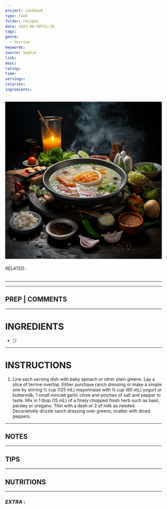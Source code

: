 ```yaml
---
project: cookbook
type: food
folder: recipes
date: 2023-09-30T22:39
tags: 
genre:
  - terrine
keywords: 
source: Sophie
link: 
desc: 
rating: 
time: 
servings: 
calories: 
ingredients:
---
```


![IMAGE](_default.png)

###### *RELATED* : 
---


---
## PREP | COMMENTS



---
# INGREDIENTS

- [ ] 

---
# INSTRUCTIONS

1. Line each serving dish with baby spinach or other plain greens. Lay a slice of terrine overtop. Either purchase ranch dressing or make a simple one by stirring ½ cup (125 mL) mayonnaise with ¼ cup (60 mL) yogurt or buttermilk, 1 small minced garlic clove and pinches of salt and pepper to taste. Mix in 1 tbsp (15 mL) of a finely chopped fresh herb such as basil, parsley or oregano. Thin with a dash or 2 of milk as needed. Decoratively drizzle ranch dressing over greens; scatter with diced peppers.

---
## NOTES



---
## TIPS



---
## NUTRITIONS



---
### *EXTRA* :



